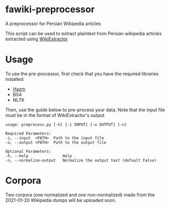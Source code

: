 # fawiki-preprocessor
A preprocessor for Persian Wikipedia articles

This script can be used to extract plaintext from Persian wikipedia articles extracted using [WikiExtractor](https://github.com/attardi/wikiextractor)

# Usage
To use the pre-processor, first check that you have the required libraries installed:
* [Hazm](https://github.com/sobhe/hazm)
* BS4
* NLTK

Then, use the guide below to pre-process your data. Note that the input file must be in the format of WikiExtractor's output

```
usage: preprocess.py [-h] [-i INPUT] [-o OUTPUT] [-n]

Required Parameters:
-i, --input  <PATH>  Path to the input file
-o, --output <PATH>  Path to the output file

Optional Parameters:
-h, --help               Help
-n, --normalize-output   Normalize the output text (default False)
```

# Corpora
Two corpora (one normalized and one non-normalized) made from the 2021-01-20 Wikipedia dumps will be uploaded soon.
